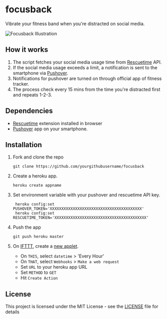 # focusback
Vibrate your fitness band when you're distracted on social media.

![Focusback Illustration](https://i.imgur.com/ybEYq9i.png)

## How it works  
1. The script fetches your social media usage time from [Rescuetime](https://www.rescuetime.com) API.
2. If the social media usage exceeds a limit, a notification is sent to the smartphone via [Pushover](http://pushover.net).
3. Notifications for pushover are turned on through official app of fitness tracker.
4. The process check every 15 mins from the time you're distracted first and repeats 1-2-3.

## Dependencies
- [Rescuetime](https://www.rescuetime.com) extension installed in browser
- [Pushover](http://pushover.net) app on your smartphone.

## Installation
1. Fork and clone the repo
    ```
    git clone https://github.com/yourgithubusername/focusback
    ```
2. Create a heroku app.
    ```
    heroku create appname
    ```
3. Set environment variable with your pushover and rescuetime API key.
    ```
     heroku config:set PUSHOVER_TOKEN='XXXXXXXXXXXXXXXXXXXXXXXXXXXXXXXXXXXXXXXX'
     heroku config:set RESCUETIME_TOKEN='XXXXXXXXXXXXXXXXXXXXXXXXXXXXXXXXXXXXXXXX'
    ``` 

4. Push the app
    ```
    git push heroku master
    ```
 
5. On [IFTTT](http://ifttt.com/), create a [new applet](https://ifttt.com/create). 
    - On `THIS`, select `datetime` > 'Every Hour'
    - On `THAT`, select `Webhooks` > `Make a web request`
    - Set `URL` to your heroku app URL
    - Set `METHOD` to `GET`
    - Hit `Create Action`

## License

This project is licensed under the MIT License - see the [LICENSE](LICENSE) file for details
